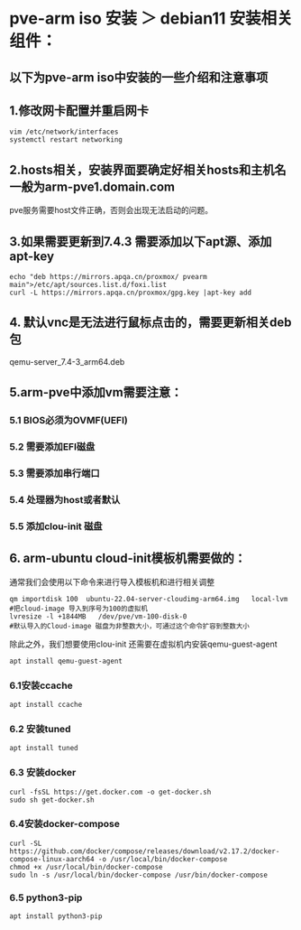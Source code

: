 # pve-arm iso 安装 ＞ debian11 安装相关组件：
## 以下为pve-arm iso中安装的一些介绍和注意事项

## 1.修改网卡配置并重启网卡 
```
vim /etc/network/interfaces
systemctl restart networking
```

## 2.hosts相关，安装界面要确定好相关hosts和主机名一般为arm-pve1.domain.com
pve服务需要host文件正确，否则会出现无法启动的问题。

## 3.如果需要更新到7.4.3 需要添加以下apt源、添加apt-key
```
echo "deb https://mirrors.apqa.cn/proxmox/ pvearm main">/etc/apt/sources.list.d/foxi.list
curl -L https://mirrors.apqa.cn/proxmox/gpg.key |apt-key add 
```
## 4. 默认vnc是无法进行鼠标点击的，需要更新相关deb包
qemu-server_7.4-3_arm64.deb

## 5.arm-pve中添加vm需要注意：
### 5.1 BIOS必须为OVMF(UEFI)
### 5.2 需要添加EFI磁盘
### 5.3 需要添加串行端口
### 5.4 处理器为host或者默认
### 5.5 添加clou-init 磁盘 


## 6. arm-ubuntu  cloud-init模板机需要做的：
通常我们会使用以下命令来进行导入模板机和进行相关调整
```
qm importdisk 100  ubuntu-22.04-server-cloudimg-arm64.img   local-lvm   #把cloud-image 导入到序号为100的虚拟机
lvresize -l +1844MB   /dev/pve/vm-100-disk-0                            #默认导入的Cloud-image 磁盘为非整数大小，可通过这个命令扩容到整数大小
```
除此之外，我们想要使用clou-init 还需要在虚拟机内安装qemu-guest-agent
```
apt install qemu-guest-agent
```
### 6.1安装ccache
```
apt install ccache
```
### 6.2 安装tuned
```
apt install tuned
```
### 6.3 安装docker
```
curl -fsSL https://get.docker.com -o get-docker.sh
sudo sh get-docker.sh
```
### 6.4安装docker-compose
```
curl -SL https://github.com/docker/compose/releases/download/v2.17.2/docker-compose-linux-aarch64 -o /usr/local/bin/docker-compose
chmod +x /usr/local/bin/docker-compose
sudo ln -s /usr/local/bin/docker-compose /usr/bin/docker-compose
```
### 6.5 python3-pip
```
apt install python3-pip
```

